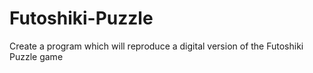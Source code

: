 # Futoshiki-Puzzle
Create a program which will reproduce a digital version of the Futoshiki Puzzle game
